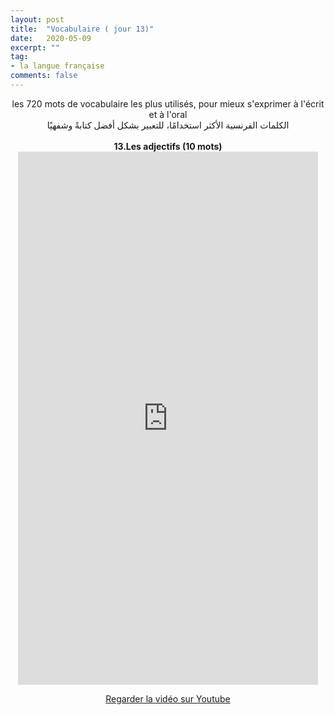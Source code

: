 ```yaml
---
layout: post
title:  "Vocabulaire ( jour 13)"
date:   2020-05-09
excerpt: ""
tag:
- la langue française
comments: false
---
```

 <center>     les 720 mots de vocabulaire les plus utilisés, pour mieux s'exprimer à l'écrit et à l'oral <br> الكلمات الفرنسية الأكثر استخدامًا، للتعبير بشكل أفضل كتابةً وشفهيًا <br><br>     <strong> 13.Les adjectifs (10 mots)</strong>     <br> <iframe width="480" height="853" src="https://www.youtube.com/embed/MV6KrF9LOqg" title="youtube video player" frameborder="0" allow="accelerometer, autoplay, clipboard-write, encrypted-media, gyroscope, picture-in-picture, web-share" allowfullscreen></iframe>     <br> <p markdown="0"><a href="https://youtube.com/shorts/MV6KrF9LOqg" class="btn btn-danger" target="_blank">Regarder la vidéo sur Youtube</a></p> </center>
